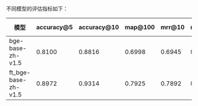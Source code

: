 不同模型的评估指标如下：

| 模型                  | accuracy@5 | accuracy@10 | map@100 | mrr@10 | ndcg@10  |cost time|
|---------------------|------------|--------|---------|--------|----------|---|
| bge-base-zh-v1.5    | 0.8100     | 0.8816 | 0.6998  | 0.6945 | 0.7396   |15.44s|
| ft_bge-base-zh-v1.5 | 0.8972     | 0.9314       | 0.7925  | 0.7892 | 0.8238   ||